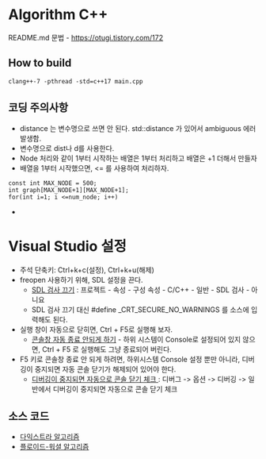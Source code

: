 # Algorithm C++
README.md 문법 - https://otugi.tistory.com/172

## How to build
```
clang++-7 -pthread -std=c++17 main.cpp
```

## 코딩 주의사항
- distance 는 변수명으로 쓰면 안 된다. std::distance 가 있어서 ambiguous 에러 발생함.
- 변수명으로 dist나 d를 사용한다.
- Node 처리와 같이 1부터 시작하는 배열은 1부터 처리하고 배열은 +1 더해서 만들자
- 배열을 1부터 시작했으면, <= 를 사용하여 처리하자.
```
const int MAX_NODE = 500;
int graph[MAX_NODE+1][MAX_NODE+1];
for(int i=1; i <=num_node; i++) 
```
- 

# Visual Studio 설정
- 주석 단축키: Ctrl+k+c(설정), Ctrl+k+u(해제)
- freopen 사용하기 위해, SDL 설정을 끈다. 
  - [SDL 검사 끄기](https://royal-jelly.tistory.com/62) : 프로젝트 - 속성 - 구성 속성 - C/C++ - 일반 - SDL 검사 - 아니요
  - SDL 검사 끄기 대신 #define _CRT_SECURE_NO_WARNINGS 를 소스에 입력해도 된다.
- 실행 창이 자동으로 닫히면, Ctrl + F5로 실행해 보자.
  - [콘솔창 자동 종료 안되게 하기](https://m.blog.naver.com/PostView.naver?isHttpsRedirect=true&blogId=haybbang&logNo=221437143854) - 하위 시스템이 Console로 설정되어 있지 않으면, Ctrl + F5 로 실행해도 그냥 종료되어 버린다.
- F5 키로 콘솔창 종료 안 되게 하려면, 하위시스템 Console 설정 뿐만 아니라, 디버깅이 중지되면 자동 콘솔 닫기가 해제되어 있어야 한다.
  - [디버깅이 중지되면 자동으로 콘솔 닫기 체크
](https://velog.io/@somnode/visual-studio-%EB%AA%85%EB%A0%B9-%EC%9D%B8%EC%88%98-%EC%82%AC%EC%9A%A9-%EC%8B%9C-%EC%BD%98%EC%86%94%EC%B0%BD-%EA%BA%BC%EC%A7%90-%ED%95%B4%EA%B2%B0) : 디버그 -> 옵션 -> 디버깅 -> 일반에서 디버깅이 중지되면 자동으로 콘솔 닫기 체크


## 소스 코드
- [다익스트라 알고리즘](https://github.com/iklee/algorithm_cpp/blob/main/dijkstra/main.cpp)
- [플로이드-워셜 알고리즘](https://github.com/iklee/algorithm_cpp/blob/main/Floyd-Warshall/main.cpp)
